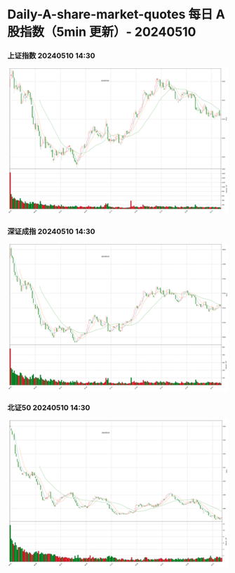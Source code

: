 
# Daily-A-share-market-quotes 每日 A 股指数（5min 更新）- 20240510

### 上证指数 20240510 14:30
![](./fig/2024/5/20240510-sh000001.png)

### 深证成指 20240510 14:30
![](./fig/2024/5/20240510-sz399001.png)

### 北证50 20240510 14:30
![](./fig/2024/5/20240510-bj899050.png)
